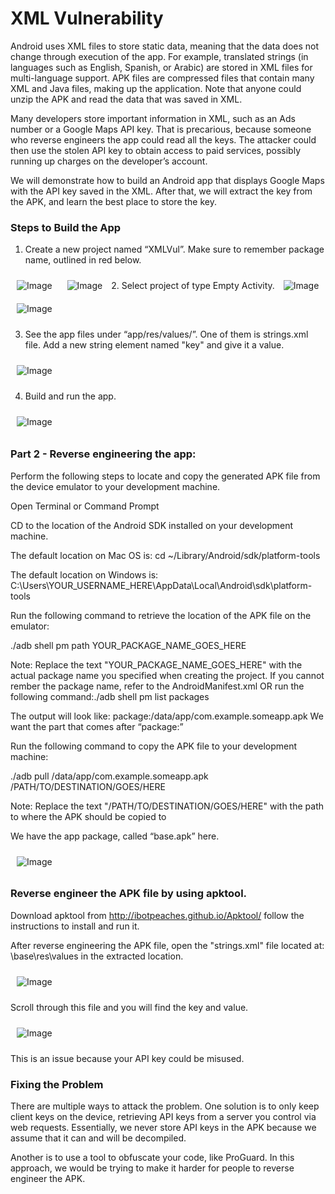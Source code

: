 # XML Vulnerability

Android uses XML files to store static data, meaning that the data does not change through execution of the app. For example, translated strings (in languages such as English, Spanish, or Arabic) are stored in XML files for multi-language support. APK files are compressed files that contain many XML and Java files, making up the application.  Note that anyone could unzip the APK and read the data that was saved in XML. 

Many developers store important information in XML, such as an Ads number or a Google Maps API key. That is precarious, because someone who reverse engineers the app could read all the keys. The attacker could then use the stolen API key to obtain access to paid services, possibly running up charges on the developer’s account. 

We will demonstrate how to build an Android app that displays Google Maps with the API key saved in the XML. After that, we will extract the key from the APK, and learn the best place to store the key.

### Steps to Build the App

1.	Create a new project named “XMLVul”. Make sure to remember package name, outlined in red below.

<img style="margin:10px;" src="https://github.com/dan7800/VulnerableAndroidAppOracle/blob/master/Pictures/XMLVul/image1.png" alt="Image">
<img style="margin:10px;" src="https://github.com/dan7800/VulnerableAndroidAppOracle/blob/master/Pictures/XMLVul/image2.png" alt="Image">
2.	Select project of type Empty Activity.
<img style="margin:10px;" src="https://github.com/dan7800/VulnerableAndroidAppOracle/blob/master/Pictures/XMLVul/image3.png" alt="Image">
<img style="margin:10px;" src="https://github.com/dan7800/VulnerableAndroidAppOracle/blob/master/Pictures/XMLVul/image4.png" alt="Image">


3.	See the app files under “app/res/values/”. One of them is strings.xml file. Add a new string element named "key" and give it a value.   

<img style="margin:10px;" src="https://github.com/dan7800/VulnerableAndroidAppOracle/blob/master/Pictures/XMLVul/image5.png" alt="Image">

4.	Build and run the app.

<img style="margin:10px;" src="https://github.com/dan7800/VulnerableAndroidAppOracle/blob/master/Pictures/XMLVul/image8.png" alt="Image">


### Part 2 - Reverse engineering the app:

Perform the following steps to locate and copy the generated APK file from the device emulator to your development machine.

Open Terminal or Command Prompt

CD to the location of the Android SDK installed on your development machine.

The default location on Mac OS is: cd ~/Library/Android/sdk/platform-tools

The default location on Windows is: C:\Users\YOUR_USERNAME_HERE\AppData\Local\Android\sdk\platform-tools

Run the following command to retrieve the location of the APK file on the emulator:

./adb shell pm path YOUR_PACKAGE_NAME_GOES_HERE

Note: Replace the text "YOUR_PACKAGE_NAME_GOES_HERE" with the actual package name you specified when creating the project. If you cannot rember the package name, refer to the AndroidManifest.xml OR run the following command:./adb shell pm list packages

The output will look like: package:/data/app/com.example.someapp.apk We want the part that comes after “package:”

Run the following command to copy the APK file to your development machine:

./adb pull /data/app/com.example.someapp.apk /PATH/TO/DESTINATION/GOES/HERE

Note: Replace the text "/PATH/TO/DESTINATION/GOES/HERE" with the path to where the APK should be copied to

We have the app package, called “base.apk” here.

<img style="margin:10px;" src="https://github.com/dan7800/VulnerableAndroidAppOracle/blob/master/Pictures/XML/image6.png" alt="Image">

### Reverse engineer the APK file by using apktool.

Download apktool from http://ibotpeaches.github.io/Apktool/ follow the instructions to install and run it.


After reverse engineering the APK file, open the "strings.xml" file located at: \base\res\values in the extracted location.

<img style="margin:10px;" src="https://github.com/dan7800/VulnerableAndroidAppOracle/blob/master/Pictures/XMLVul/image6.png" alt="Image">

Scroll through this file and you will find the key and value.

<img style="margin:10px;" src="https://github.com/dan7800/VulnerableAndroidAppOracle/blob/master/Pictures/XMLVul/image7.png" alt="Image">



This is an issue because your API key could be misused.

### Fixing the Problem

There are multiple ways to attack the problem. One solution is to only keep client keys on the device, retrieving API keys from a server you control via web requests. Essentially, we never store API keys in the APK because we assume that it can and will be decompiled.

Another is to use a tool to obfuscate your code, like ProGuard. In this approach, we would be trying to make it harder for people to reverse engineer the APK.